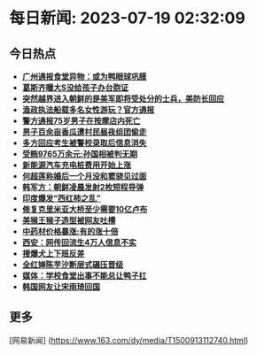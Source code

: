 
# 每日新闻: 2023-07-19 02:32:09
## 今日热点

- **[广州通报食堂异物：或为鸭眼球巩膜](https://www.163.com/search?keyword=%E5%B9%BF%E5%B7%9E%E9%80%9A%E6%8A%A5%E9%A3%9F%E5%A0%82%E5%BC%82%E7%89%A9%EF%BC%9A%E6%88%96%E4%B8%BA%E9%B8%AD%E7%9C%BC%E7%90%83%E5%B7%A9%E8%86%9C)**
- **[葛斯齐曝大S没给孩子办台胞证](https://www.163.com/search?keyword=%E8%91%9B%E6%96%AF%E9%BD%90%E6%9B%9D%E5%A4%A7S%E6%B2%A1%E7%BB%99%E5%AD%A9%E5%AD%90%E5%8A%9E%E5%8F%B0%E8%83%9E%E8%AF%81)**
- **[突然越界进入朝鲜的是美军即将受处分的士兵，美防长回应](https://www.163.com/search?keyword=%E7%AA%81%E7%84%B6%E8%B6%8A%E7%95%8C%E8%BF%9B%E5%85%A5%E6%9C%9D%E9%B2%9C%E7%9A%84%E6%98%AF%E7%BE%8E%E5%86%9B%E5%8D%B3%E5%B0%86%E5%8F%97%E5%A4%84%E5%88%86%E7%9A%84%E5%A3%AB%E5%85%B5%EF%BC%8C%E7%BE%8E%E9%98%B2%E9%95%BF%E5%9B%9E%E5%BA%94)**
- **[渔政执法船载多名女性游玩？官方通报](https://www.163.com/search?keyword=%E6%B8%94%E6%94%BF%E6%89%A7%E6%B3%95%E8%88%B9%E8%BD%BD%E5%A4%9A%E5%90%8D%E5%A5%B3%E6%80%A7%E6%B8%B8%E7%8E%A9%EF%BC%9F%E5%AE%98%E6%96%B9%E9%80%9A%E6%8A%A5)**
- **[警方通报75岁男子在按摩店内死亡](https://www.163.com/search?keyword=%E8%AD%A6%E6%96%B9%E9%80%9A%E6%8A%A575%E5%B2%81%E7%94%B7%E5%AD%90%E5%9C%A8%E6%8C%89%E6%91%A9%E5%BA%97%E5%86%85%E6%AD%BB%E4%BA%A1)**
- **[男子百余亩香瓜遭村民昼夜组团偷走](https://www.163.com/search?keyword=%E7%94%B7%E5%AD%90%E7%99%BE%E4%BD%99%E4%BA%A9%E9%A6%99%E7%93%9C%E9%81%AD%E6%9D%91%E6%B0%91%E6%98%BC%E5%A4%9C%E7%BB%84%E5%9B%A2%E5%81%B7%E8%B5%B0)**
- **[多方回应考生被警校录取后信息消失](https://www.163.com/search?keyword=%E5%A4%9A%E6%96%B9%E5%9B%9E%E5%BA%94%E8%80%83%E7%94%9F%E8%A2%AB%E8%AD%A6%E6%A0%A1%E5%BD%95%E5%8F%96%E5%90%8E%E4%BF%A1%E6%81%AF%E6%B6%88%E5%A4%B1)**
- **[受贿9765万余元:孙国相被判无期](https://www.163.com/search?keyword=%E5%8F%97%E8%B4%BF9765%E4%B8%87%E4%BD%99%E5%85%83+%E5%AD%99%E5%9B%BD%E7%9B%B8%E8%A2%AB%E5%88%A4%E6%97%A0%E6%9C%9F)**
- **[新能源汽车充电桩费用开始上涨](https://www.163.com/search?keyword=%E6%96%B0%E8%83%BD%E6%BA%90%E6%B1%BD%E8%BD%A6%E5%85%85%E7%94%B5%E6%A1%A9%E8%B4%B9%E7%94%A8%E5%BC%80%E5%A7%8B%E4%B8%8A%E6%B6%A8)**
- **[何超莲称婚后一个月没和窦骁见过面](https://www.163.com/search?keyword=%E4%BD%95%E8%B6%85%E8%8E%B2%E7%A7%B0%E5%A9%9A%E5%90%8E%E4%B8%80%E4%B8%AA%E6%9C%88%E6%B2%A1%E5%92%8C%E7%AA%A6%E9%AA%81%E8%A7%81%E8%BF%87%E9%9D%A2)**
- **[韩军方：朝鲜凌晨发射2枚短程导弹](https://www.163.com/search?keyword=%E9%9F%A9%E5%86%9B%E6%96%B9%EF%BC%9A%E6%9C%9D%E9%B2%9C%E5%87%8C%E6%99%A8%E5%8F%91%E5%B0%842%E6%9E%9A%E7%9F%AD%E7%A8%8B%E5%AF%BC%E5%BC%B9)**
- **[印度爆发“西红柿之乱”](https://www.163.com/search?keyword=%E5%8D%B0%E5%BA%A6%E7%88%86%E5%8F%91%E2%80%9C%E8%A5%BF%E7%BA%A2%E6%9F%BF%E4%B9%8B%E4%B9%B1%E2%80%9D)**
- **[修复克里米亚大桥至少需要10亿卢布](https://www.163.com/search?keyword=%E4%BF%AE%E5%A4%8D%E5%85%8B%E9%87%8C%E7%B1%B3%E4%BA%9A%E5%A4%A7%E6%A1%A5%E8%87%B3%E5%B0%91%E9%9C%80%E8%A6%8110%E4%BA%BF%E5%8D%A2%E5%B8%83)**
- **[美猴王猴子造型被网友吐槽](https://www.163.com/search?keyword=%E7%BE%8E%E7%8C%B4%E7%8E%8B%E7%8C%B4%E5%AD%90%E9%80%A0%E5%9E%8B%E8%A2%AB%E7%BD%91%E5%8F%8B%E5%90%90%E6%A7%BD)**
- **[中药材价格暴涨:有的涨十倍](https://www.163.com/search?keyword=%E4%B8%AD%E8%8D%AF%E6%9D%90%E4%BB%B7%E6%A0%BC%E6%9A%B4%E6%B6%A8+%E6%9C%89%E7%9A%84%E6%B6%A8%E5%8D%81%E5%80%8D)**
- **[西安：网传回流生4万人信息不实](https://www.163.com/search?keyword=%E8%A5%BF%E5%AE%89%EF%BC%9A%E7%BD%91%E4%BC%A0%E5%9B%9E%E6%B5%81%E7%94%9F4%E4%B8%87%E4%BA%BA%E4%BF%A1%E6%81%AF%E4%B8%8D%E5%AE%9E)**
- **[搜爆犬上下班反差](https://www.163.com/search?keyword=%E6%90%9C%E7%88%86%E7%8A%AC%E4%B8%8A%E4%B8%8B%E7%8F%AD%E5%8F%8D%E5%B7%AE)**
- **[全红婵陈芋汐断层式碾压晋级](https://www.163.com/search?keyword=%E5%85%A8%E7%BA%A2%E5%A9%B5%E9%99%88%E8%8A%8B%E6%B1%90%E6%96%AD%E5%B1%82%E5%BC%8F%E7%A2%BE%E5%8E%8B%E6%99%8B%E7%BA%A7)**
- **[媒体：学校食堂出事不能总让鸭子扛](https://www.163.com/search?keyword=%E5%AA%92%E4%BD%93%EF%BC%9A%E5%AD%A6%E6%A0%A1%E9%A3%9F%E5%A0%82%E5%87%BA%E4%BA%8B%E4%B8%8D%E8%83%BD%E6%80%BB%E8%AE%A9%E9%B8%AD%E5%AD%90%E6%89%9B)**
- **[韩国网友让宋雨琦回国](https://www.163.com/search?keyword=%E9%9F%A9%E5%9B%BD%E7%BD%91%E5%8F%8B%E8%AE%A9%E5%AE%8B%E9%9B%A8%E7%90%A6%E5%9B%9E%E5%9B%BD)**

## 更多
[网易新闻] (https://www.163.com/dy/media/T1500913112740.html)

